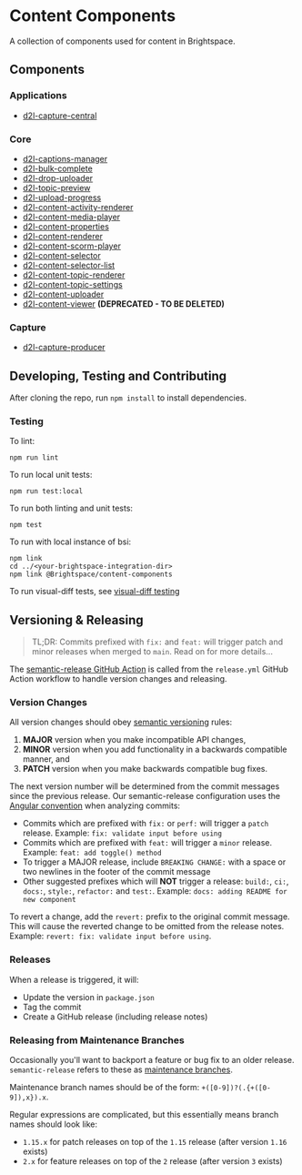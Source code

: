 # Content Components

A collection of components used for content in Brightspace.

## Components

### Applications
* [d2l-capture-central](applications/d2l-capture-central)


### Core
* [d2l-captions-manager](core/d2l-captions-manager)
* [d2l-bulk-complete](core/bulk-complete)
* [d2l-drop-uploader](core/drop-uploader)
* [d2l-topic-preview](core/topic-preview)
* [d2l-upload-progress](core/upload-progress)
* [d2l-content-activity-renderer](core/d2l-content-activity-renderer)
* [d2l-content-media-player](core/d2l-content-media-player)
* [d2l-content-properties](core/d2l-content-properties)
* [d2l-content-renderer](core/d2l-content-renderer)
* [d2l-content-scorm-player](core/d2l-content-scorm-player)
* [d2l-content-selector](core/d2l-content-selector)
* [d2l-content-selector-list](core/d2l-content-selector-list)
* [d2l-content-topic-renderer](core/d2l-content-topic-renderer)
* [d2l-content-topic-settings](core/d2l-content-topic-settings)
* [d2l-content-uploader](core/d2l-content-uploader)
* [d2l-content-viewer](core/d2l-content-viewer) **(DEPRECATED - TO BE DELETED)**

### Capture
* [d2l-capture-producer](capture/d2l-capture-producer)

## Developing, Testing and Contributing

After cloning the repo, run `npm install` to install dependencies.

### Testing

To lint:

```shell
npm run lint
```

To run local unit tests:

```shell
npm run test:local
```

To run both linting and unit tests:

```shell
npm test
```


To run with local instance of bsi:
```shell
npm link
cd ../<your-brightspace-integration-dir>
npm link @Brightspace/content-components
```

To run visual-diff tests, see [visual-diff testing](https://github.com/BrightspaceUI/core#visual-diff-testing)


## Versioning & Releasing

> TL;DR: Commits prefixed with `fix:` and `feat:` will trigger patch and minor releases when merged to `main`. Read on for more details...

The [semantic-release GitHub Action](https://github.com/BrightspaceUI/actions/tree/main/semantic-release) is called from the `release.yml` GitHub Action workflow to handle version changes and releasing.

### Version Changes

All version changes should obey [semantic versioning](https://semver.org/) rules:
1. **MAJOR** version when you make incompatible API changes,
2. **MINOR** version when you add functionality in a backwards compatible manner, and
3. **PATCH** version when you make backwards compatible bug fixes.

The next version number will be determined from the commit messages since the previous release. Our semantic-release configuration uses the [Angular convention](https://github.com/conventional-changelog/conventional-changelog/tree/master/packages/conventional-changelog-angular) when analyzing commits:
* Commits which are prefixed with `fix:` or `perf:` will trigger a `patch` release. Example: `fix: validate input before using`
* Commits which are prefixed with `feat:` will trigger a `minor` release. Example: `feat: add toggle() method`
* To trigger a MAJOR release, include `BREAKING CHANGE:` with a space or two newlines in the footer of the commit message
* Other suggested prefixes which will **NOT** trigger a release: `build:`, `ci:`, `docs:`, `style:`, `refactor:` and `test:`. Example: `docs: adding README for new component`

To revert a change, add the `revert:` prefix to the original commit message. This will cause the reverted change to be omitted from the release notes. Example: `revert: fix: validate input before using`.

### Releases

When a release is triggered, it will:
* Update the version in `package.json`
* Tag the commit
* Create a GitHub release (including release notes)

### Releasing from Maintenance Branches

Occasionally you'll want to backport a feature or bug fix to an older release. `semantic-release` refers to these as [maintenance branches](https://semantic-release.gitbook.io/semantic-release/usage/workflow-configuration#maintenance-branches).

Maintenance branch names should be of the form: `+([0-9])?(.{+([0-9]),x}).x`.

Regular expressions are complicated, but this essentially means branch names should look like:
* `1.15.x` for patch releases on top of the `1.15` release (after version `1.16` exists)
* `2.x` for feature releases on top of the `2` release (after version `3` exists)
